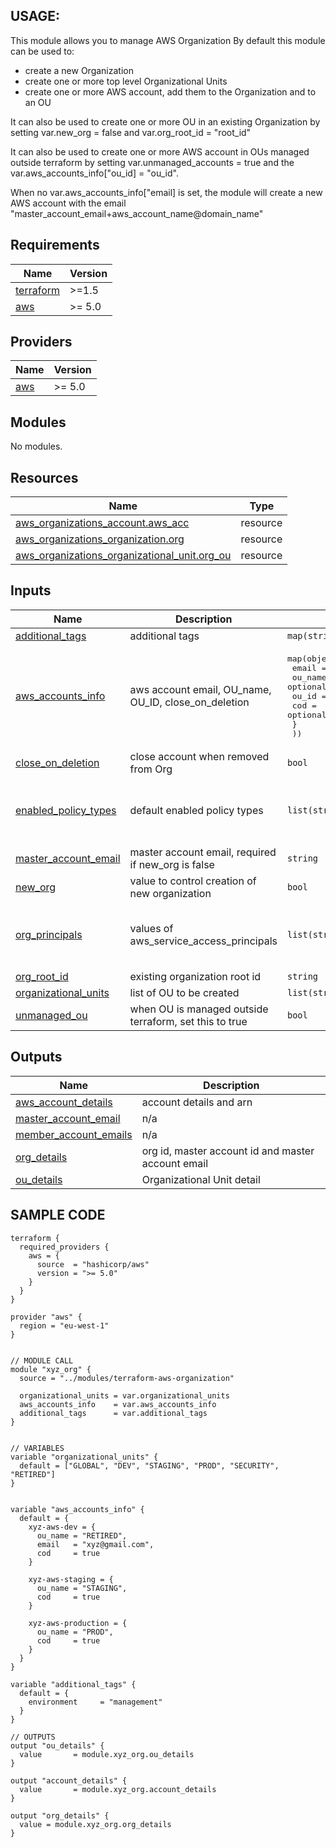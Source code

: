 ## USAGE:

This module allows you to manage AWS Organization
By default this module can be used to:
  * create a new Organization
  * create one or more top level Organizational Units
  * create one or more AWS account, add them to the Organization and to an OU

It can also be used to create one or more OU in an existing Organization by setting var.new_org = false and var.org_root_id = "root_id"

It can also be used to create one or more AWS account in OUs managed outside terraform by setting var.unmanaged_accounts = true and the var.aws_accounts_info["ou_id] = "ou_id".

When no var.aws_accounts_info["email] is set, the module will create a new AWS account with the email "master_account_email+aws_account_name@domain_name"

## Requirements

| Name | Version |
|------|---------|
| <a name="requirement_terraform"></a> [terraform](#requirement\_terraform) | >=1.5 |
| <a name="requirement_aws"></a> [aws](#requirement\_aws) | >= 5.0 |

## Providers

| Name | Version |
|------|---------|
| <a name="provider_aws"></a> [aws](#provider\_aws) | >= 5.0 |

## Modules

No modules.

## Resources

| Name | Type |
|------|------|
| [aws_organizations_account.aws_acc](https://registry.terraform.io/providers/hashicorp/aws/latest/docs/resources/organizations_account) | resource |
| [aws_organizations_organization.org](https://registry.terraform.io/providers/hashicorp/aws/latest/docs/resources/organizations_organization) | resource |
| [aws_organizations_organizational_unit.org_ou](https://registry.terraform.io/providers/hashicorp/aws/latest/docs/resources/organizations_organizational_unit) | resource |

## Inputs

| Name | Description | Type | Default | Required |
|------|-------------|------|---------|:--------:|
| <a name="input_additional_tags"></a> [additional\_tags](#input\_additional\_tags) | additional tags | `map(string)` | `{}` | no |
| <a name="input_aws_accounts_info"></a> [aws\_accounts\_info](#input\_aws\_accounts\_info) | aws account email, OU\_name, OU\_ID, close\_on\_deletion | <pre>map(object({<br>    email   = optional(string, "")<br>    ou_name = optional(string, "")<br>    ou_id   = optional(string, "")<br>    cod     = optional(bool, false) // close_on_deletion<br>    }<br>  ))</pre> | `{}` | no |
| <a name="input_close_on_deletion"></a> [close\_on\_deletion](#input\_close\_on\_deletion) | close account when removed from Org | `bool` | `false` | no |
| <a name="input_enabled_policy_types"></a> [enabled\_policy\_types](#input\_enabled\_policy\_types) | default enabled policy types | `list(string)` | <pre>[<br>  "TAG_POLICY",<br>  "SERVICE_CONTROL_POLICY"<br>]</pre> | no |
| <a name="input_master_account_email"></a> [master\_account\_email](#input\_master\_account\_email) | master account email, required if new\_org is false | `string` | `""` | no |
| <a name="input_new_org"></a> [new\_org](#input\_new\_org) | value to control creation of new organization | `bool` | `true` | no |
| <a name="input_org_principals"></a> [org\_principals](#input\_org\_principals) | values of aws\_service\_access\_principals | `list(string)` | <pre>[<br>  "cloudtrail.amazonaws.com",<br>  "config.amazonaws.com"<br>]</pre> | no |
| <a name="input_org_root_id"></a> [org\_root\_id](#input\_org\_root\_id) | existing organization root id | `string` | `null` | no |
| <a name="input_organizational_units"></a> [organizational\_units](#input\_organizational\_units) | list of OU to be created | `list(string)` | `[]` | no |
| <a name="input_unmanaged_ou"></a> [unmanaged\_ou](#input\_unmanaged\_ou) | when OU is managed outside terraform, set this to true | `bool` | `false` | no |

## Outputs

| Name | Description |
|------|-------------|
| <a name="output_aws_account_details"></a> [aws\_account\_details](#output\_aws\_account\_details) | account details and arn |
| <a name="output_master_account_email"></a> [master\_account\_email](#output\_master\_account\_email) | n/a |
| <a name="output_member_account_emails"></a> [member\_account\_emails](#output\_member\_account\_emails) | n/a |
| <a name="output_org_details"></a> [org\_details](#output\_org\_details) | org id, master account id and master account email |
| <a name="output_ou_details"></a> [ou\_details](#output\_ou\_details) | Organizational Unit detail |


## SAMPLE CODE

```
terraform {
  required_providers {
    aws = {
      source  = "hashicorp/aws"
      version = ">= 5.0"
    }
  }
}

provider "aws" {
  region = "eu-west-1"
}


// MODULE CALL
module "xyz_org" {
  source = "../modules/terraform-aws-organization"

  organizational_units = var.organizational_units
  aws_accounts_info    = var.aws_accounts_info
  additional_tags      = var.additional_tags
}


// VARIABLES
variable "organizational_units" {
  default = ["GLOBAL", "DEV", "STAGING", "PROD", "SECURITY", "RETIRED"]
}


variable "aws_accounts_info" {
  default = {
    xyz-aws-dev = {
      ou_name = "RETIRED",
      email   = "xyz@gmail.com",
      cod     = true
    }

    xyz-aws-staging = {
      ou_name = "STAGING",
      cod     = true
    }

    xyz-aws-production = {
      ou_name = "PROD",
      cod     = true
    }
  }
}

variable "additional_tags" {
  default = {
    environment     = "management"
  }
}

// OUTPUTS
output "ou_details" {
  value       = module.xyz_org.ou_details
}

output "account_details" {
  value       = module.xyz_org.account_details
}

output "org_details" {
  value = module.xyz_org.org_details
}



```